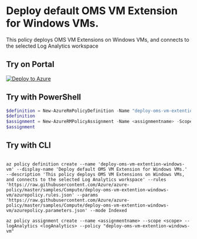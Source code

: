 # Deploy default OMS VM Extension for Windows VMs.

This policy deploys OMS VM Extensions on Windows VMs, and connects to the selected Log Analytics workspace

## Try on Portal

[![Deploy to Azure](http://azuredeploy.net/deploybutton.png)](https://portal.azure.com/?feature.customportal=false&microsoft_azure_policy=true&microsoft_azure_policy_policyinsights=true&feature.microsoft_azure_security_policy=true&microsoft_azure_marketplace_policy=true#blade/Microsoft_Azure_Policy/CreatePolicyDefinitionBlade/uri/https%3A%2F%2Fraw.githubusercontent.com%2FAzure%2Fazure-policy%2Fmaster%2Fsamples%2FCompute%2Fdeploy-oms-vm-extention-windows-vm%2Fazurepolicy.json)

## Try with PowerShell

````powershell
$definition = New-AzureRmPolicyDefinition -Name "deploy-oms-vm-extention-windows-vm" -DisplayName "Deploy default OMS VM Extension for Windows VMs." -description "This policy deploys OMS VM Extensions on Windows VMs, and connects to the selected Log Analytics workspace" -Policy 'https://raw.githubusercontent.com/Azure/azure-policy/master/samples/Compute/deploy-oms-vm-extention-windows-vm/azurepolicy.rules.json' -Parameter 'https://raw.githubusercontent.com/Azure/azure-policy/master/samples/Compute/deploy-oms-vm-extention-windows-vm/azurepolicy.parameters.json' -Mode Indexed
$definition
$assignment = New-AzureRMPolicyAssignment -Name <assignmentname> -Scope <scope> -logAnalytics <logAnalytics> -PolicyDefinition $definition
$assignment 
````

## Try with CLI

````cli

az policy definition create --name 'deploy-oms-vm-extention-windows-vm' --display-name 'Deploy default OMS VM Extension for Windows VMs.' --description 'This policy deploys OMS VM Extensions on Windows VMs, and connects to the selected Log Analytics workspace' --rules 'https://raw.githubusercontent.com/Azure/azure-policy/master/samples/Compute/deploy-oms-vm-extention-windows-vm/azurepolicy.rules.json' --params 'https://raw.githubusercontent.com/Azure/azure-policy/master/samples/Compute/deploy-oms-vm-extention-windows-vm/azurepolicy.parameters.json' --mode Indexed

az policy assignment create --name <assignmentname> --scope <scope> --logAnalytics <logAnalytics> --policy "deploy-oms-vm-extention-windows-vm" 

````
